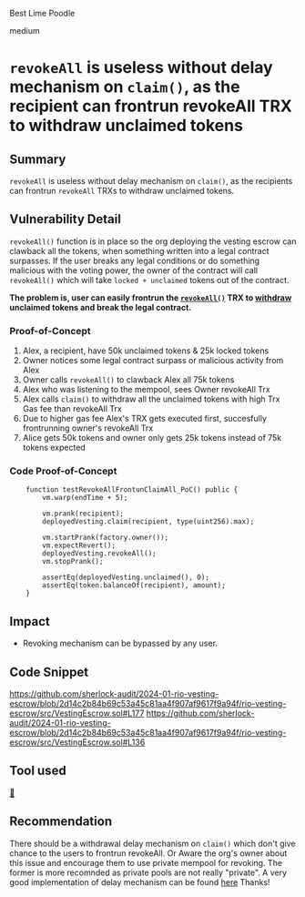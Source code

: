 Best Lime Poodle

medium

# `revokeAll` is useless without delay mechanism on `claim()`, as the recipient can frontrun revokeAll TRX to withdraw unclaimed tokens

## Summary
`revokeAll` is useless without delay mechanism on `claim()`, as the recipients can frontrun `revokeAll` TRXs to withdraw unclaimed tokens.

## Vulnerability Detail
`revokeAll()` function is in place so the org deploying the vesting escrow can clawback all the tokens, when something written into a legal contract surpasses. If the user breaks any legal conditions or do something malicious with the voting power, the owner of the contract will call `revokeAll()` which will take `locked + unclaimed` tokens out of the contract.

**The problem is, user can easily frontrun the [`revokeAll()`](https://github.com/sherlock-audit/2024-01-rio-vesting-escrow/blob/2d14c2b84b69c53a45c81aa4f907af9617f9a94f/rio-vesting-escrow/src/VestingEscrow.sol#L177) TRX to [withdraw](https://github.com/sherlock-audit/2024-01-rio-vesting-escrow/blob/2d14c2b84b69c53a45c81aa4f907af9617f9a94f/rio-vesting-escrow/src/VestingEscrow.sol#L136) unclaimed tokens and break the legal contract.**

### Proof-of-Concept
1. Alex, a recipient, have 50k unclaimed tokens & 25k locked tokens
2. Owner notices some legal contract surpass or malicious activity from Alex
3. Owner calls `revokeAll()` to clawback Alex all 75k tokens
4. Alex who was listening to the mempool, sees Owner revokeAll Trx
5. Alex calls `claim()` to withdraw all the unclaimed tokens with high Trx Gas fee than revokeAll Trx
6. Due to higher gas fee Alex's TRX gets executed first, succesfully frontrunning owner's revokeAll Trx
7. Alice gets 50k tokens and owner only gets 25k tokens instead of 75k tokens expected

### Code Proof-of-Concept
```solidity
    function testRevokeAllFrontunClaimAll_PoC() public {
        vm.warp(endTime + 5);

        vm.prank(recipient);
        deployedVesting.claim(recipient, type(uint256).max);

        vm.startPrank(factory.owner());
        vm.expectRevert();
        deployedVesting.revokeAll();
        vm.stopPrank();

        assertEq(deployedVesting.unclaimed(), 0);
        assertEq(token.balanceOf(recipient), amount);
    }
```
## Impact
- Revoking mechanism can be bypassed by any user.

## Code Snippet
https://github.com/sherlock-audit/2024-01-rio-vesting-escrow/blob/2d14c2b84b69c53a45c81aa4f907af9617f9a94f/rio-vesting-escrow/src/VestingEscrow.sol#L177
https://github.com/sherlock-audit/2024-01-rio-vesting-escrow/blob/2d14c2b84b69c53a45c81aa4f907af9617f9a94f/rio-vesting-escrow/src/VestingEscrow.sol#L136

## Tool used
[🦅](https://twitter.com/0x_Shaheen/status/1722664258142650806)

## Recommendation
There should be a withdrawal delay mechanism on `claim()` which don't give chance to the users to frontrun revokeAll. Or Aware the org's owner about this issue and encourage them to use private mempool for revoking. The former is more recomnded as private pools are not really "private". A very good implementation of delay mechanism can be found [here](https://github.com/telcoin/telcoin-staking/pull/21/files)  Thanks!